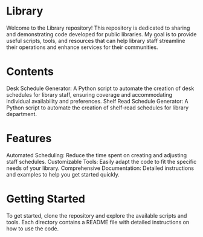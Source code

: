 # Library
Welcome to the Library repository! This repository is dedicated to sharing and demonstrating code developed for public libraries. My goal is to provide useful scripts, tools, and resources that can help library staff streamline their operations and enhance services for their communities.
# Contents
Desk Schedule Generator: A Python script to automate the creation of desk schedules for library staff, ensuring coverage and accommodating individual availability and preferences.
Shelf Read Schedule Generator: A Python script to automate the creation of shelf-read schedules for library department.
# Features
Automated Scheduling: Reduce the time spent on creating and adjusting staff schedules.
Customizable Tools: Easily adapt the code to fit the specific needs of your library.
Comprehensive Documentation: Detailed instructions and examples to help you get started quickly.    
# Getting Started
To get started, clone the repository and explore the available scripts and tools. Each directory contains a README file with detailed instructions on how to use the code.
